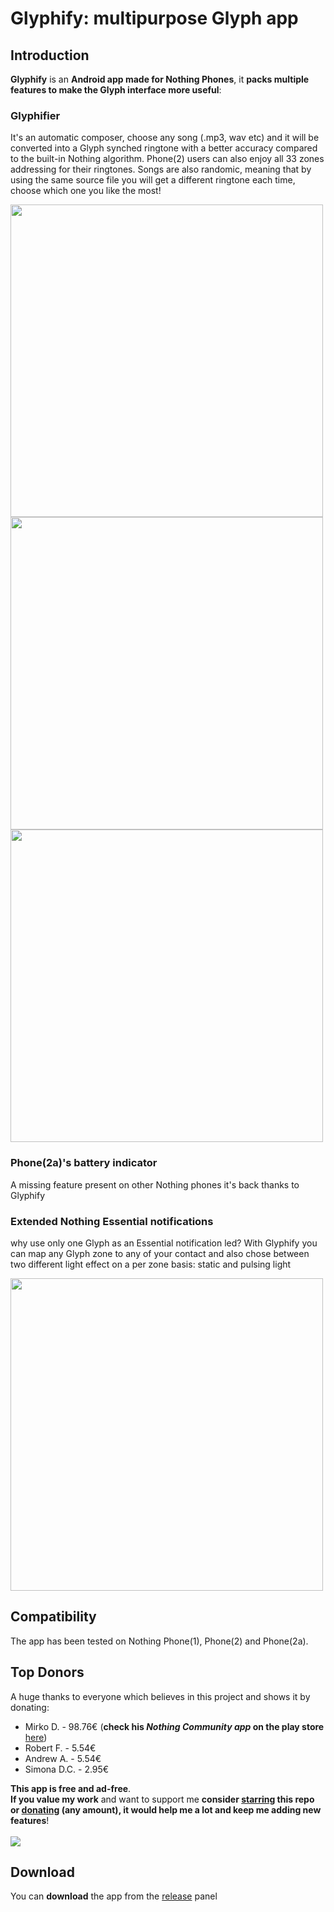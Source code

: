 # Glyphify: multipurpose Glyph app
## Introduction
**Glyphify** is an **Android app made for Nothing Phones**, it **packs multiple features to make the Glyph interface more useful**:

### Glyphifier
It's an automatic composer, choose any song (.mp3, wav etc) and it will be converted into a Glyph synched ringtone with a better accuracy compared to the built-in Nothing algorithm. Phone(2) users can also enjoy all 33 zones addressing for their ringtones. Songs are also randomic, meaning that by using the same source file you will get a different ringtone each time, choose which one you like the most!

<img src="https://github.com/user-attachments/assets/f5dd76a3-3f61-46a2-84b4-cacf0a0e8f10" height="500">
<img src="https://github.com/user-attachments/assets/43a70dc2-ba5b-4b63-a173-6b4a4aeb447c" height="500">
<img src="https://github.com/user-attachments/assets/f236b849-a82f-4c6f-92a6-a43fd93650d3" height="500">

### Phone(2a)'s battery indicator
A missing feature present on other Nothing phones it's back thanks to Glyphify

### Extended Nothing Essential notifications
why use only one Glyph as an Essential notification led? With Glyphify you can map any Glyph zone to any of your contact and also chose between two different light effect on a per zone basis: static and pulsing light

<img src="https://github.com/user-attachments/assets/4a3f1ae3-9056-4c91-a92e-b56ebeb6cbd5" height="500">

## Compatibility
The app has been tested on Nothing Phone(1), Phone(2) and Phone(2a).

## Top Donors

A huge thanks to everyone which believes in this project and shows it by donating:
- Mirko D. - 98.76€ (**check his _Nothing Community app_ on the play store** [here](https://play.google.com/store/apps/details?id=com.nothing.news))
- Robert F. - 5.54€
- Andrew A. - 5.54€
- Simona D.C. - 2.95€


**This app is free and ad-free**.\
**If you value my work** and want to support me **consider <ins>starring</ins> this repo or <ins>donating</ins> (any amount), it would help me a lot and keep me adding new features**!
<br><br>
[![](https://www.paypalobjects.com/en_US/i/btn/btn_donateCC_LG.gif)](https://www.paypal.com/donate/?hosted_button_id=HJU8Y7F34Z6TL)

## Download

You can **download** the app from the [release](https://github.com/Fr4nKB/Glyphify/releases/latest) panel
